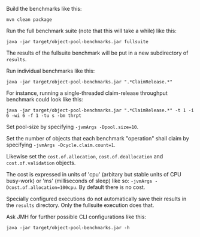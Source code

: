 
Build the benchmarks like this:

    mvn clean package

Run the full benchmark suite (note that this will take a while) like this:

    java -jar target/object-pool-benchmarks.jar fullsuite

The results of the fullsuite benchmark will be put in a new subdirectory of `results`.

Run individual benchmarks like this:

    java -jar target/object-pool-benchmarks.jar ".*ClaimRelease.*"

For instance, running a single-threaded claim-release throughput benchmark could look like this:

    java -jar target/object-pool-benchmarks.jar ".*ClaimRelease.*" -t 1 -i 6 -wi 6 -f 1 -tu s -bm thrpt

Set pool-size by specifying `-jvmArgs -Dpool.size=10`.

Set the number of objects that each benchmark "operation" shall claim by specifying `-jvmArgs -Dcycle.claim.count=1`.

Likewise set the `cost.of.allocation`, `cost.of.deallocation` and `cost.of.validation` objects.

The cost is expressed in units of 'cpu' (arbitary but stable units of CPU busy-work) or 'ms'
(milliseconds of sleep) like so: `-jvmArgs -Dcost.of.allocation=100cpu`. By default there is no cost.

Specially configured executions do not automatically save their results in the `results` directory. Only the
fullsuite execution does that.

Ask JMH for further possible CLI configurations like this:

    java -jar target/object-pool-benchmarks.jar -h

